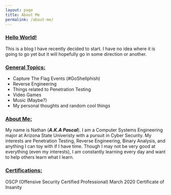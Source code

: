 ```yaml
---
layout: page
title: About Me
permalink: /about-me/
---
```

### <u>Hello World!</u>

This is a blog I have recently decided to start. I have no idea where it is going to go yet but it will hopefully go in some direction or another.

### <u>General Topics:</u>

* Capture The Flag Events (#GoShellphish)
* Reverse Engineering
* Things related to Penetration Testing
* Video Games
* Music (Maybe?)
* My personal thoughts and random cool things

### <u>About Me:</u>

My name is Nathan (***A.K.A Pascal***). I am a Computer Systems Engineering major at Arizona State Univeristy with a pursuit in Cyber Security. My interests are Penetration Testing, Reverse Engineering, Binary Analysis, and anything I can toy with if I have time. Though I may not be very good at everything (even my interests), I am constantly learning every day and want to help others learn what I learn.

### <u>Certifications:</u>

OSCP (Offensive Security Certified Professional) March 2020
Certificate of Insanity
